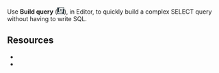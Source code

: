 Use **Build query** (![""](Images/nsa1692141328702.png)), in Editor, to quickly build a complex SELECT query without having to write SQL.

## Resources


-   
-   
